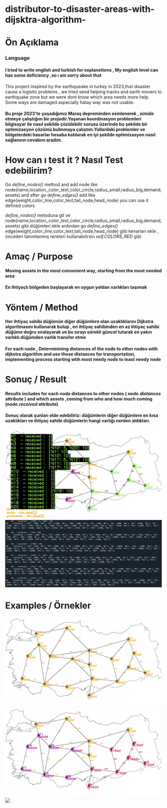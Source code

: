 # distributor-to-disaster-areas-with-dijsktra-algorithm-
# Ön Açıklama
### Language
#### I tried to write english and turkish for explanetions , My english level can has some deficiency ,so ı am sorry about that
This project inspired by the earthqueake in turkey in 2023,that disaster cause a logistic problems , we tried send helping tracks and earth movers to earthquake zone but we were dont know which area needs more help.
Some ways are damaged aspecially hatay way was not usable.
#### Bu proje 2023'te yaşadığımız Maraş depreminden esinlenerek , simüle etmeye çalıştığım bir projedir.Yaşanan koordinasyon problemleri bilgisayar ile nasıl şekilde çözülebilir sorusu üzerinde bu şekilde bir optimizasyon çözümü bulmmaya çalıştım.Yollardaki problemler ve bölgelerdeki hasarlar hesaba katılarak en iyi şekilde optimizasyon nasıl sağlanırın cevabını aradım.

# How can ı test it ? Nasıl Test edebilirim?
Go _define_nodes()_ method and add node like node(name,location,,color_text,color_circle,radius_small,radius_big,demand,assets) and after go _define_edges()_ add like edge(weight,color_line,color_text,tail_node,head_node)
you can use it defined colors

 _define_nodes()_ metoduna git ve node(name,location,,color_text,color_circle,radius_small,radius_big,demand,assets) gibi düğümleri ekle ardından  go _define_edges()_ edge(weight,color_line,color_text,tail_node,head_node)
gibi kenarları ekle , önceden tanımlanmış renkleri kullanabilirsin _self.COLORS_RED_ gibi

# Amaç / Purpose
#### Moving assets in the most convenient way, starting from the most needed area
#### En ihtiyaçlı bölgeden başlayarak en uygun yoldan varlıkları taşımak

# Yöntem / Method

#### Her ihtiyaç sahibi düğümün diğer düğümlere olan uzaklıklarını Dijkstra algoritmasını kullanarak bulup , en ihtiyaç sahibinden en az ihtiyaç sahibi düğüme doğru sıralayarak ve bu sırayı sürekli güncel tutarak en yakın varlıklı düğümden varlık transfer etme

#### For each node , Determinining distances of the node to other nodes with dijkstra algorithm and use those distances for transportation,   implementing process starting wtih most needy node to least needy node 

# Sonuç / Result
#### Results includes for each node distances to other nodes ( _node.distances_ attribute ) and which assets ,coming from who and how much coming (_node.received_ attribute)
#### Sonuç olarak şunları elde edebiliriz: düğümlerin diğer düğümlere en kısa uzaklıkları ve ihtiyaç sahibi düğümlerin hangi varlığı nerden aldıkları.

####
<img src="https://raw.githubusercontent.com/rag0nn/distributor-to-disaster-areas-with-dijsktra-algorithm/master/images/results_screen.jpg">
<img src="https://raw.githubusercontent.com/rag0nn/distributor-to-disaster-areas-with-dijsktra-algorithm/master/images/results_terminal.jpg">

# Examples  / Örnekler
<img src="https://raw.githubusercontent.com/rag0nn/distributor-to-disaster-areas-with-dijsktra-algorithm/master/images/normal_node_map.jpg">
<img src="https://raw.githubusercontent.com/rag0nn/distributor-to-disaster-areas-with-dijsktra-algorithm/master/images/drawn_with_weights_map.jpg">
<img src="https://github.com/rag0nn/distributor-to-disaster-areas-with-dijsktra-algorithm/blob/master/images/gif.gif">

